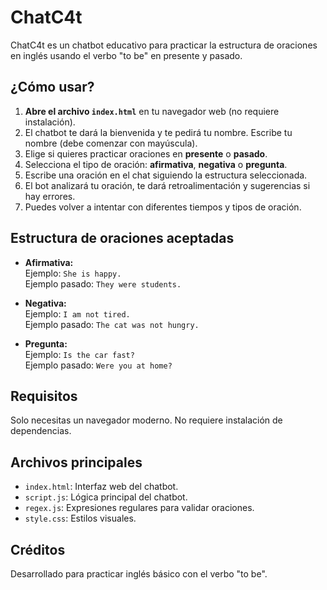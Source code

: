 # ChatC4t

ChatC4t es un chatbot educativo para practicar la estructura de oraciones en inglés usando el verbo "to be" en presente y pasado.

## ¿Cómo usar?

1. **Abre el archivo `index.html`** en tu navegador web (no requiere instalación).
2. El chatbot te dará la bienvenida y te pedirá tu nombre. Escribe tu nombre (debe comenzar con mayúscula).
3. Elige si quieres practicar oraciones en **presente** o **pasado**.
4. Selecciona el tipo de oración: **afirmativa**, **negativa** o **pregunta**.
5. Escribe una oración en el chat siguiendo la estructura seleccionada.
6. El bot analizará tu oración, te dará retroalimentación y sugerencias si hay errores.
7. Puedes volver a intentar con diferentes tiempos y tipos de oración.

## Estructura de oraciones aceptadas

- **Afirmativa:**  
  Ejemplo: `She is happy.`  
  Ejemplo pasado: `They were students.`

- **Negativa:**  
  Ejemplo: `I am not tired.`  
  Ejemplo pasado: `The cat was not hungry.`

- **Pregunta:**  
  Ejemplo: `Is the car fast?`  
  Ejemplo pasado: `Were you at home?`

## Requisitos

Solo necesitas un navegador moderno. No requiere instalación de dependencias.

## Archivos principales

- `index.html`: Interfaz web del chatbot.
- `script.js`: Lógica principal del chatbot.
- `regex.js`: Expresiones regulares para validar oraciones.
- `style.css`: Estilos visuales.

## Créditos

Desarrollado para practicar inglés básico con el verbo "to be".
